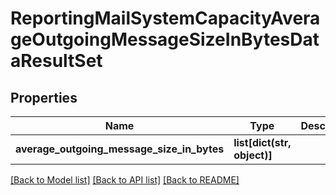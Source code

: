 # ReportingMailSystemCapacityAverageOutgoingMessageSizeInBytesDataResultSet

## Properties
Name | Type | Description | Notes
------------ | ------------- | ------------- | -------------
**average_outgoing_message_size_in_bytes** | **list[dict(str, object)]** |  | [optional] 

[[Back to Model list]](../README.md#documentation-for-models) [[Back to API list]](../README.md#documentation-for-api-endpoints) [[Back to README]](../README.md)

